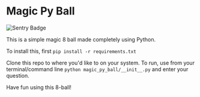 # Magic Py Ball

![Sentry Badge](https://img.shields.io/badge/sentry-reporting%20errors-493d54.svg)

This is a simple magic 8 ball made completely using Python.

To install this, first `pip install -r requirements.txt`

Clone this repo to where you'd like to on your system.
To run, use from your terminal/command line `python magic_py_ball/__init__.py` and enter your question.

Have fun using this 8-ball!
